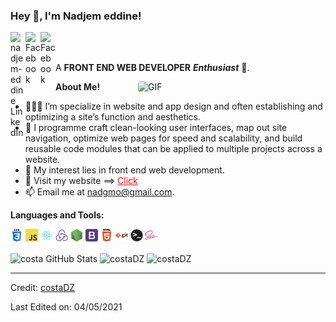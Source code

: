 <h3 title="hehehe"> Hey 👋, I'm Nadjem eddine!</h3>

<a href="https://www.linkedin.com/in/nadjem-eddine-aissa-a68bb21b0/">
  <img align="left" alt="nadjem-eddine LinkedIn" width="24px" src="https://cdn.jsdelivr.net/npm/simple-icons@v3/icons/linkedin.svg" />
</a>

<a href="https://www.facebook.com/amine.costa.10/">
  <img align="left" alt="Facebook" width="24px" src="https://cdn.jsdelivr.net/npm/simple-icons@v3/icons/facebook.svg" />
</a>
<a href="https://nadjemou.netlify.app/">
   <img align="left" alt="Facebook" width="24px" src="https://cdn.jsdelivr.net/npm/simple-icons@3.13.0/icons/notion.svg" />
</a>


<br />
<br />

A **FRONT END WEB DEVELOPER** ***Enthusiast*** 🚀.
 

  <img align="right" alt="GIF" width="300px" style="border-radius:4px;"   src="https://i.pinimg.com/originals/e4/26/70/e426702edf874b181aced1e2fa5c6cde.gif" />

**About Me!**

- 👨🏽‍💻 I’m specialize in website and app design and often establishing and optimizing a site’s function and aesthetics.
- 🌱 I programme craft clean-looking user interfaces, map out site navigation, optimize web pages for speed and scalability, and build reusable code modules that can be applied to multiple projects across a website.
- 🤔 My interest lies in front end web development.
- 💬 Visit my website ==> <a style="color:red;" href="https://nadjemou.netlify.app/">Click</a>
- 📫 Email me at [nadgmo@gmail.com](mailto:nadgmo@gmail.com).



**Languages and Tools:**  


<code><img height="20" src="https://raw.githubusercontent.com/github/explore/80688e429a7d4ef2fca1e82350fe8e3517d3494d/topics/css/css.png"></code>
<code><img height="20" src="https://raw.githubusercontent.com/github/explore/80688e429a7d4ef2fca1e82350fe8e3517d3494d/topics/javascript/javascript.png"></code>
<code><img height="20" src="https://raw.githubusercontent.com/github/explore/80688e429a7d4ef2fca1e82350fe8e3517d3494d/topics/react/react.png"></code>
<code><img height="20" src="https://raw.githubusercontent.com/github/explore/80688e429a7d4ef2fca1e82350fe8e3517d3494d/topics/redux/redux.png"></code>
<code><img height="20" src="https://raw.githubusercontent.com/github/explore/80688e429a7d4ef2fca1e82350fe8e3517d3494d/topics/nodejs/nodejs.png"></code>
<code><img height="20" src="https://raw.githubusercontent.com/github/explore/80688e429a7d4ef2fca1e82350fe8e3517d3494d/topics/bootstrap/bootstrap.png"></code>
<code><img height="20" src="https://raw.githubusercontent.com/github/explore/80688e429a7d4ef2fca1e82350fe8e3517d3494d/topics/html/html.png"></code>
<code><img height="20" src="https://raw.githubusercontent.com/github/explore/80688e429a7d4ef2fca1e82350fe8e3517d3494d/topics/git/git.png"></code>
<code><img height="20" src="https://raw.githubusercontent.com/github/explore/80688e429a7d4ef2fca1e82350fe8e3517d3494d/topics/terminal/terminal.png"></code>
<code><img height="20" src="https://raw.githubusercontent.com/github/explore/80688e429a7d4ef2fca1e82350fe8e3517d3494d/topics/sass/sass.png"></code>

<img align="center" src="https://github-readme-stats.vercel.app/api?username=costaDZ&show_icons=true&hide_border=true&count_private=true&theme=shades-of-purple&icon_color=fad000" alt="costa GitHub Stats">
<img align="center" src="https://github-readme-streak-stats.herokuapp.com/?user=costaDZ&count_private=true&theme=radical" alt="costaDZ" />
<img align="center" width=500 src="https://github-readme-stats.vercel.app/api/top-langs/?username=costaDZ&count_private=true&theme=radical" alt="costaDZ" />

----
Credit: [costaDZ](https://github.com/costaDZ)

Last Edited on: 04/05/2021
